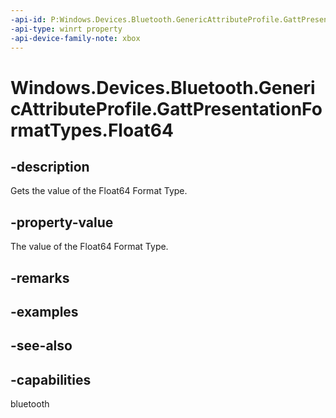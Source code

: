 ```yaml
---
-api-id: P:Windows.Devices.Bluetooth.GenericAttributeProfile.GattPresentationFormatTypes.Float64
-api-type: winrt property
-api-device-family-note: xbox
---
```


<!-- Property syntax
public byte Float64 { get; }
-->

# Windows.Devices.Bluetooth.GenericAttributeProfile.GattPresentationFormatTypes.Float64

## -description
Gets the value of the Float64 Format Type.

## -property-value
The value of the Float64 Format Type.

## -remarks

## -examples

## -see-also

## -capabilities
bluetooth

